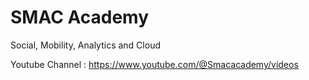 # SMAC Academy

Social, Mobility, Analytics and Cloud

Youtube Channel : https://www.youtube.com/@Smacacademy/videos
